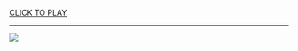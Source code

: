 
<a href="https://premium76.site?title=chicago_bears_games&ref=13M">CLICK TO PLAY</a></h3>
<hr>

<a href="https://premium76.site?title=chicago_bears_games&ref=13M"><img src="https://clearcache.store/games.png"></a>


